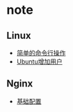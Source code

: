 # note
## Linux 
  * [简单的命令行操作](./linux/简单的命令行操作.md)
  * [Ubuntu增加用户](./linux/addUser.md)

## Nginx
  * [基础配置](./nginx/index.md)